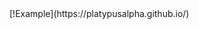 <!DOCTYPE html>
<html>
  <head><title>BUY $VENOM</title></head>
<body>
[!Example](https://platypusalpha.github.io/)
</body>
</html>
